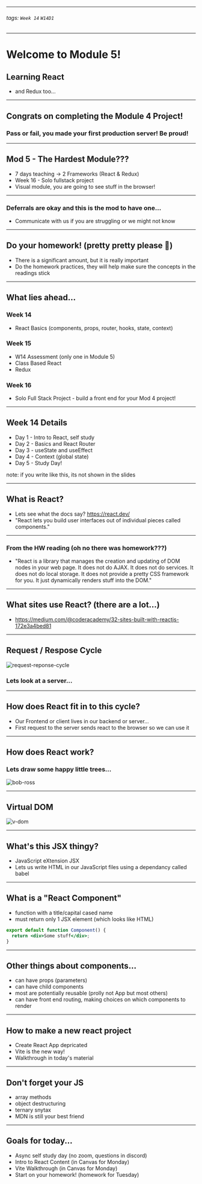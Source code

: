 <style>
    .present {
        text-align: left;
    }
    img[alt=set_operations] {
        width: 60%;
        
    }
</style>

---

###### tags: `Week 14` `W14D1`

---

# Welcome to Module 5!

## Learning React

- and Redux too...

---

## Congrats on completing the Module 4 Project!

### Pass or fail, you made your first production server! Be proud!

---

## Mod 5 - The Hardest Module???

- 7 days teaching -> 2 Frameworks (React & Redux)
- Week 16 - Solo fullstack project
- Visual module, you are going to see stuff in the browser!

---

### Deferrals are okay and this is the mod to have one...

- Communicate with us if you are struggling or we might not know

---

## Do your homework! (pretty pretty please 🙏)

- There is a significant amount, but it is really important
- Do the homework practices, they will help make sure the concepts in the readings stick

---

## What lies ahead...

### Week 14

- React Basics (components, props, router, hooks, state, context)

### Week 15

- W14 Assessment (only one in Module 5)
- Class Based React
- Redux

### Week 16

- Solo Full Stack Project - build a front end for your Mod 4 project!

---

## Week 14 Details

- Day 1 - Intro to React, self study
- Day 2 - Basics and React Router
- Day 3 - useState and useEffect
- Day 4 - Context (global state)
- Day 5 - Study Day!

note: if you write like this, its not shown in the slides

---

## What is React?

- Lets see what the docs say? https://react.dev/
- "React lets you build user interfaces out of individual pieces called components."

---

### From the HW reading (oh no there was homework???)

- "React is a library that manages the creation and updating of DOM nodes in your web page. It does not do AJAX. It does not do services. It does not do local storage. It does not provide a pretty CSS framework for you. It just dynamically renders stuff into the DOM."

---

## What sites use React? (there are a lot...)

- https://medium.com/@coderacademy/32-sites-built-with-reactjs-172e3a4bed81

---

## Request / Respose Cycle

![request-reponse-cycle](https://miro.medium.com/v2/resize:fit:720/format:webp/1*OMhE9T_tuC0pUoZyWKWSnQ.png)

### Lets look at a server...

---

## How does React fit in to this cycle?

- Our Frontend or client lives in our backend or server...
- First request to the server sends react to the browser so we can use it

---

## How does React work?

### Lets draw some happy little trees...

![bob-ross](https://fivethirtyeight.com/wp-content/uploads/2014/04/bob-ross.jpg?w=575)

---

## Virtual DOM

![v-dom](https://media.geeksforgeeks.org/wp-content/uploads/20230725135348/Browser-DOM-Virtual-DOM-copy.webp)

---

## What's this JSX thingy?

- JavaScript eXtension JSX
- Lets us write HTML in our JavaScript files using a dependancy called babel

---

## What is a "React Component"

- function with a title/capital cased name
- must return only 1 JSX element (which looks like HTML)

```jsx
export default function Component() {
  return <div>Some stuff</div>;
}
```

---

## Other things about components...

- can have props (parameters)
- can have child components
- most are potentially reusable (prolly not App but most others)
- can have front end routing, making choices on which components to render

---

## How to make a new react project

- Create React App depricated
- Vite is the new way!
- Walkthrough in today's material

---

## Don't forget your JS

- array methods
- object destructuring
- ternary snytax
- MDN is still your best friend

---

## Goals for today...

- Async self study day (no zoom, questions in discord)
- Intro to React Content (in Canvas for Monday)
- Vite Walkthrough (in Canvas for Monday)
- Start on your homework! (homework for Tuesday)
